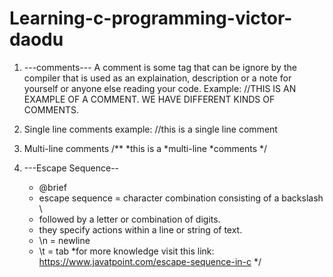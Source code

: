 # Learning-c-programming-victor-daodu
1. ---comments---
A comment is some tag that can be ignore by the compiler that is used as an explaination, description or a note for yourself or anyone else reading your code.
Example: //THIS IS AN EXAMPLE OF A COMMENT.
WE HAVE DIFFERENT KINDS OF COMMENTS.
1. Single line comments 
example: //this is a single line comment
2. Multi-line comments 
/**
*this is a 
*multi-line
*comments
*/

 2. ---Escape Sequence--
     * @brief
     * escape sequence = character combination consisting of a backslash \
     * followed by a letter or combination of digits.
     * they specify actions within a line or string of text.
     * \n = newline
     * \t = tab 
     *for more knowledge visit this link: https://www.javatpoint.com/escape-sequence-in-c
     */
